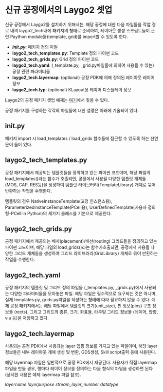 # 신규 공정에서의 Laygo2 셋업

신규 공정에서 Laygo2를 설치하기 위해서는, 해당 공정에 대한 다음 파일들을 작업 경로 내의 laygo2_tech내에 패키지의 형태로 준비하여, 
레이아웃 생성 스크립트들이 관련 Paython module들(template, grid)를 import할 수 있도록 한다.

* ***__init__.py***: 패키지 정의 파일
* **laygo2_tech_templates.py**: Template 정의 파이썬 코드
* **laygo2_tech_grids.py**: Grid 정의 파이썬 코드
* **laygo2_tech.yaml**: (_template.py, _grid.py파일들에 의하여 사용될 수 있는) 공정 관련 파라미터들
* **laygo2_tech.layermap**: (optional) 공정 PDK에 의해 정의된 레이아웃 레이어 정보
* **laygo2_tech.lyp**: (optional) KLayout용 레이어 디스플레이 정보

Laygo2의 공정 패키지 셋업 예제는 [여기]([../../examples/technology_example](https://github.com/niftylab/laygo2/tree/master/laygo2/examples/laygo2_tech))에서 찾을 수 있다.

공정 패키지를 구성하는 각각의 파일들에 대한 설명은 아래에 기술되어 있다.

## __init__.py

패키지 import 시 load_templates / load_grids 함수들에 접근할 수 있도록 하는 선언문이 들어 있다.


## laygo2_tech_templates.py

공정 패키지에서 제공되는 템플릿들을 정의하고 있는 파이썬 코드이며, 해당 파일의 load_templates()라는 함수가
호출되면, 공정에서 사용될 다양한 템플릿 개체들(MOS, CAP, RES등)을 생성하여 템플릿 라이브러리(TemplateLibrary)
개체로 묶어 반환하는 작업을 수행한다.

템플릿의 경우 NativeInstanceTemplate(고정 인스턴스용), ParameterizedInstanceTemplate(PCell용), 
UserDefinedTemplate(사용자 정의형-PCell in Python)의 세가지 클래스를 기본으로 제공한다.


## laygo2_tech_grids.py

공정 패키지에서 제공되는 배치(placement)/배선(routing) 그리드들을 정의하고 있는 파이썬 코드이며, 해당 파일의 
load_grids()라는 함수가호출되면, 공정에서 사용될 다양한 그리드 개체들을 생성하여 그리드 라이브러리(GridLibrary)
개체로 묶어 반환하는 작업을 수행한다.


## laygo2_tech.yaml

공정 패키지의 템플릿 및 그리드 정의 파일들 (_templates.py, _grids.py)에서 사용되는 다양한 파라미터들을
모아놓은 파일. 해당 파일은 필수적으로 요구되는 것은 아니며, 실제 templates.py, grids.py파일을 작성하는 
형태에 따라 필요하지 않을 수 있다. 예제 공정 패키지에서는 해당 파일에서 템플릿의 크기(unit_size), 핀 정보(pins)
구조 정보들 (rects), 그리고 그리드의 종류, 크기, 좌표들, 라우팅 그리드 정보들 (레이어, 방향, via 등)을 
저장하고 있다.


## laygo2_tech.layermap

사용되는 공정 PDK에서 사용되는 layer 맵핑 정보를 가지고 있는 파일이며, 해당 layer정보들은 
내부 레이아웃 개체 생성 및 변환, GDS생성, Skill script출력 등에 사용된다. 

해당 layermap 파일은 일반적으로 공정 PDK에서 제공된다. 
사용자가 직접 layermap파일을 만들 경우, 행마다 레이어 정보를 정의하는 다음 형식의 파일을 생성하면 된다 
(상세한 내용은 예제 layermap 파일 참조).

*layername layerpurpose stream_layer_number datatype*

